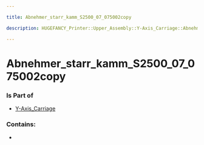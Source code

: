 ```yaml
---

title: Abnehmer_starr_kamm_S2500_07_075002copy

description: HUGEFANCY_Printer::Upper_Assembly::Y-Axis_Carriage::Abnehmer_starr_kamm_S2500_07_075002copy

---
```

# Abnehmer_starr_kamm_S2500_07_075002copy
<script>
    var geoarray = '{"Abnehmer_starr_kamm_S2500_07_075002copy": {}}';
</script>
<script>
    var basepath = '/assets/HUGEFANCY_Printer/Upper_Assembly/Y-Axis_Carriage/';
</script>
<link rel="stylesheet" href="/css/container.css">

<div id="container"></div>

<!-- these are the required scripts for the three.js scene -->
<script src="/lib/three.min.js"></script>
<script src="/lib/OrbitControls.js"></script>
<script src="/lib/RectAreaLightUniformsLib.js"></script>
<!-- this is your app's lib file -->
<script src="/lib/triceratops_app.js"></script>
### Is Part of
- [Y-Axis_Carriage](../Y-Axis_Carriage)  

### Contains:
- [](./Abnehmer_starr_kamm_S2500_07_075002copy/)

